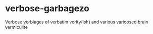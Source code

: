# verbose-garbagezo
Verbose verbiages of verbatim verity(ish) and various varicosed brain vermiculite
